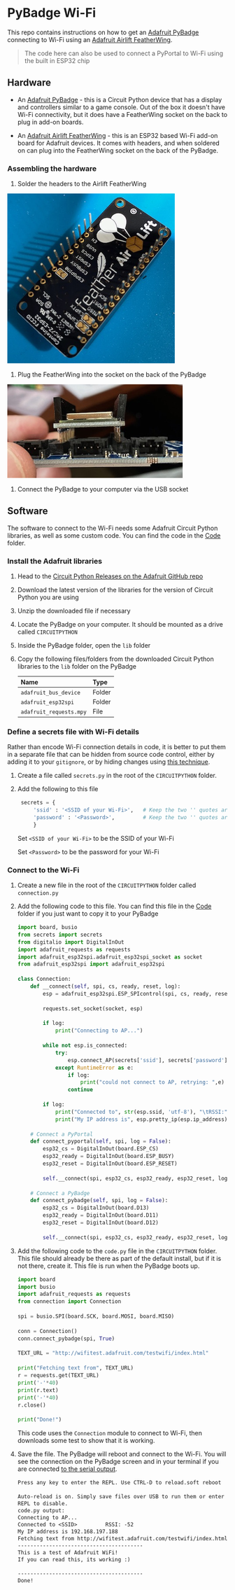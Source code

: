 # PyBadge Wi-Fi

This repo contains instructions on how to get an [Adafruit PyBadge](https://www.adafruit.com/product/4200) connecting to Wi-Fi using an [Adafruit Airlift FeatherWing](https://www.adafruit.com/product/4264).

> The code here can also be used to connect a PyPortal to Wi-Fi using the built in ESP32 chip

## Hardware

* An [Adafruit PyBadge](https://www.adafruit.com/product/4200) - this is a Circuit Python device that has a display and controllers similar to a game console. Out of the box it doesn't have Wi-Fi connectivity, but it does have a FeatherWing socket on the back to plug in add-on boards.

* An [Adafruit Airlift FeatherWing](https://www.adafruit.com/product/4264) - this is an ESP32 based Wi-Fi add-on board for Adafruit devices. It comes with headers, and when soldered on can plug into the FeatherWing socket on the back of the PyBadge.

### Assembling the hardware

1. Solder the headers to the Airlift FeatherWing

![The feather wing with headers soldered on](./Images/SolderedFeatherwing.jpeg)

1. Plug the FeatherWing into the socket on the back of the PyBadge

![The feather wing connected to the PyBadge](./Images/PyBadgeAndFeatherwing.jpeg)

1. Connect the PyBadge to your computer via the USB socket

## Software

The software to connect to the Wi-Fi needs some Adafruit Circuit Python libraries, as well as some custom code. You can find the code in the [Code](./Code) folder.

### Install the Adafruit libraries

1. Head to the [Circuit Python Releases on the Adafruit GitHub repo](https://github.com/adafruit/Adafruit_CircuitPython_Bundle/releases)

1. Download the latest version of the libraries for the version of Circuit Python you are using

1. Unzip the downloaded file if necessary

1. Locate the PyBadge on your computer. It should be mounted as a drive called `CIRCUITPYTHON`

1. Inside the PyBadge folder, open the `lib` folder

1. Copy the following files/folders from the downloaded Circuit Python libraries to the `lib` folder on the PyBadge

    | Name                    | Type   |
    | ----------------------- | ------ |
    | `adafruit_bus_device`   | Folder |
    | `adafruit_esp32spi`     | Folder |
    | `adafruit_requests.mpy` | File   |

### Define a secrets file with Wi-Fi details

Rather than encode Wi-Fi connection details in code, it is better to put them in a separate file that can be hidden from source code control, either by adding it to your `gitignore`, or by hiding changes using [this technique](https://www.jimbobbennett.io/hiding-api-keys-from-git/).

1. Create a file called `secrets.py` in the root of the `CIRCUITPYTHON` folder.

1. Add the following to this file

   ```python
    secrets = {
        'ssid' : '<SSID of your Wi-Fi>',   # Keep the two '' quotes around the name
        'password' : '<Password>',         # Keep the two '' quotes around password
        }
   ```

   Set `<SSID of your Wi-Fi>` to be the SSID of your Wi-Fi

   Set `<Password>` to be the password for your Wi-Fi

### Connect to the Wi-Fi

1. Create a new file in the root of the `CIRCUITPYTHON` folder called `connection.py`

1. Add the following code to this file. You can find this file in the [Code](./Code) folder if you just want to copy it to your PyBadge

    ```python
    import board, busio
    from secrets import secrets
    from digitalio import DigitalInOut
    import adafruit_requests as requests
    import adafruit_esp32spi.adafruit_esp32spi_socket as socket
    from adafruit_esp32spi import adafruit_esp32spi

    class Connection:
        def __connect(self, spi, cs, ready, reset, log):
            esp = adafruit_esp32spi.ESP_SPIcontrol(spi, cs, ready, reset)

            requests.set_socket(socket, esp)

            if log:
                print("Connecting to AP...")

            while not esp.is_connected:
                try:
                    esp.connect_AP(secrets['ssid'], secrets['password'])
                except RuntimeError as e:
                    if log:
                        print("could not connect to AP, retrying: ",e)
                    continue

            if log:
                print("Connected to", str(esp.ssid, 'utf-8'), "\tRSSI:", esp.rssi)
                print("My IP address is", esp.pretty_ip(esp.ip_address))

        # Connect a PyPortal
        def connect_pyportal(self, spi, log = False):
            esp32_cs = DigitalInOut(board.ESP_CS)
            esp32_ready = DigitalInOut(board.ESP_BUSY)
            esp32_reset = DigitalInOut(board.ESP_RESET)

            self.__connect(spi, esp32_cs, esp32_ready, esp32_reset, log)

        # Connect a PyBadge
        def connect_pybadge(self, spi, log = False):
            esp32_cs = DigitalInOut(board.D13)
            esp32_ready = DigitalInOut(board.D11)
            esp32_reset = DigitalInOut(board.D12)

            self.__connect(spi, esp32_cs, esp32_ready, esp32_reset, log)
    ```

1. Add the following code to the `code.py` file in the `CIRCUITPYTHON` folder. This file should already be there as part of the default install, but if it is not there, create it. This file is run when the PyBadge boots up.

    ```python
    import board
    import busio
    import adafruit_requests as requests
    from connection import Connection

    spi = busio.SPI(board.SCK, board.MOSI, board.MISO)

    conn = Connection()
    conn.connect_pybadge(spi, True)

    TEXT_URL = "http://wifitest.adafruit.com/testwifi/index.html"

    print("Fetching text from", TEXT_URL)
    r = requests.get(TEXT_URL)
    print('-'*40)
    print(r.text)
    print('-'*40)
    r.close()

    print("Done!")
    ```

    This code uses the `Connection` module to connect to Wi-Fi, then downloads some test to show that it is working.

1. Save the file. The PyBadge will reboot and connect to the Wi-Fi. You will see the connection on the PyBadge screen and in your terminal if you are connected [to the serial output](https://learn.adafruit.com/welcome-to-circuitpython/kattni-connecting-to-the-serial-console).

    ```
    Press any key to enter the REPL. Use CTRL-D to reload.soft reboot

    Auto-reload is on. Simply save files over USB to run them or enter REPL to disable.
    code.py output:
    Connecting to AP...
    Connected to <SSID>         RSSI: -52
    My IP address is 192.168.197.188
    Fetching text from http://wifitest.adafruit.com/testwifi/index.html
    ----------------------------------------
    This is a test of Adafruit WiFi!
    If you can read this, its working :)

    ----------------------------------------
    Done!
    ```

